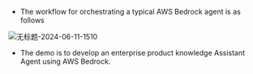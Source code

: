 - The workflow for orchestrating a typical AWS Bedrock agent is as follows
  
![无标题-2024-06-11-1510](https://github.com/mingyu110/Cloud-and-GenAI/assets/48540798/fa4ed079-5a95-4249-8cf1-7136a66c4598)
- The demo is to develop an enterprise product knowledge Assistant Agent using AWS Bedrock.
